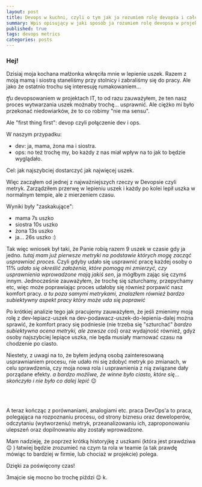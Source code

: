 ```yaml
---
layout: post
title: Devops w kuchni, czyli o tym jak ja rozumiem rolę devopsa i całe to rumako.... devopsowanie.
summary: Wpis opisujący w jaki sposób ja rozumiem rolę devopsa w projekcie na przykładzie rodzinnego gotowania.
published: true
tags: devops metrics
categories: posts 
--- 
```


### Hej!

Dzisiaj moja kochana małżonka wkręciła mnie w lepienie uszek. Razem z moją mamą i siostrą staneliśmy przy stolnicy i zabraliśmy się do pracy. Ale jako że ostatnio trochu się interesuję rumakowaniem... 

<!--more-->

_tfu_ devopsowaniem w projektach IT, to od razu zauważyłem, że ten nasz proces wytwarzania uszek możnaby trochę... usprawnić. Ale ciężko mi było przekonać niedowiarków, że to co robimy "nie ma sensu".

Ale "first thing first": devop czyli połączenie dev i ops. 

W naszym przypadku: 
- dev: ja, mama, żona ma i siostra. 
- ops: no też trochę my, bo każdy z nas miał wpływ na to jak to będzie wyglądało. 

Cel: jak najszybciej dostarczyć jak najwięcej uszek.

Więc zacząłem od jednej z najważniejszych rzeczy w Devopsie czyli metryk. Zarządziłem przerwę w lepieniu uszek i każdy po kolei lepił uszka w normalnym tempie, ale z mierzeniem czasu. 

Wyniki były "zaskakujące":
- mama 7s uszko
- siostra 10s uszko
- żona 13s uszko
- ja... 26s uszko :)

Tak więc wniosek był taki, że Panie robią razem 9 uszek w czasie gdy ja jedno. _tutaj mam już pierwsze metryki na podstawie których mogę zacząć usprawniać proces._  Czyli gdyby udało się usprawnić pracę każdej osoby o 11% _udało się określić założenia, które pomogą mi zmierzyć, czy usprawnienia wprowadzone mają jakiś sen_, ja mógłbym zając się czymś innym. Jednocześnie zauważyłem, że trochę się szturchamy, przepychamy etc, więc może poprawiając proces udałoby się również porpawić nasz komfort pracy. _a tu poza samymi metrykami, znalazłem również bardzo subiektywny aspekt pracy który może uda się poprawić_ 

Po krótkiej analizie tego jak pracujemy zauważyłem, że jeśli zmienimy moją rolę z dev-lepiacz-uszek na dev-podawacz-uszek-do-lepienia-dalej można sprawić, że komfort pracy się podniesie (nie trzeba się "szturchać" _bardzo subiektywna ocena metryki, ale zawsze coś_) oraz wydajność również, gdyż osoby najszybciej lepiące uszka, nie będa musiały marnować czasu na chodzenie po ciasto. 

Niestety, z uwagi na to, że byłem jedyną osobą zainteresowaną usprawnianiem procesu, nie udało mi się zdobyć metryk po zmianach, w celu sprawdzenia, czy moja nowa rola i usprawnienia z nią związane dały porządane efekty. _a bardzo możliwe, że winne było ciasto, które się... skończyło i nie było co dalej lepić_ :wink:

<br><br>

A teraz kończąc z porównaniami, analogiami etc. praca DevOps'a to praca, polegająca na rozpoznaniu procesu, od strony biznesu oraz deweloperów, odczytaniu (wytworzeniu) metryk, przeanalizowaniu ich, zaproponowaniu ulepszeń oraz dopilnowaniu aby zostały wprowadzone. 

Mam nadzieję, że poprzez krótką historyjkę z uszkami (która jest prawdziwa :wink: ) łatwiej będzie zrozumieć na czym ta rola w teamie (a tak prawdę mówiąc to bardziej w firmie, lub chociaż w projekcie) polega.

Dzięki za poświęcony czas!

3majcie się mocno bo trochę piździ :wink:
k.